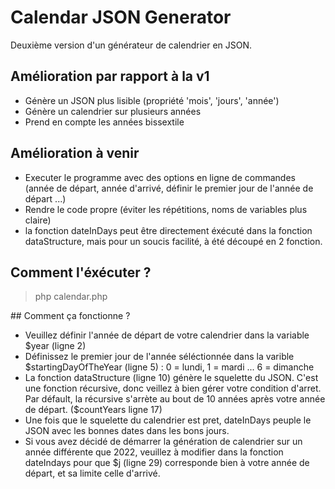 # Calendar JSON Generator

Deuxième version d'un générateur de calendrier en JSON.

## Amélioration par rapport à la v1

- Génère un JSON plus lisible (propriété 'mois', 'jours', 'année')
- Génère un calendrier sur plusieurs années
- Prend en compte les années bissextile

## Amélioration à venir

- Executer le programme avec des options en ligne de commandes (année de départ, année d'arrivé, définir le premier jour de l'année de départ ...)
- Rendre le code propre (éviter les répétitions, noms de variables plus claire)
- la fonction dateInDays peut être directement éxécuté dans la fonction dataStructure, mais pour un soucis facilité, à été découpé en 2 fonction.

## Comment l'éxécuter ?

> php calendar.php

## Comment ça fonctionne ?

- Veuillez définir l'année de départ de votre calendrier dans la variable $year (ligne 2)
- Définissez le premier jour de l'année séléctionnée dans la varible $startingDayOfTheYear (ligne 5) : 0 = lundi, 1 = mardi ... 6 = dimanche
- La fonction dataStructure (ligne 10) génère le squelette du JSON. C'est une fonction récursive, donc veillez à bien gérer votre condition d'arret. Par défault, la récursive s'arrète au bout de 10 années après votre année de départ. ($countYears ligne 17)
- Une fois que le squelette du calendrier est pret, dateInDays peuple le JSON avec les bonnes dates dans les bons jours.
- Si vous avez décidé de démarrer la génération de calendrier sur un année différente que 2022, veuillez à modifier dans la fonction dateIndays pour que $j (ligne 29) corresponde bien à votre année de départ, et sa limite celle d'arrivé.